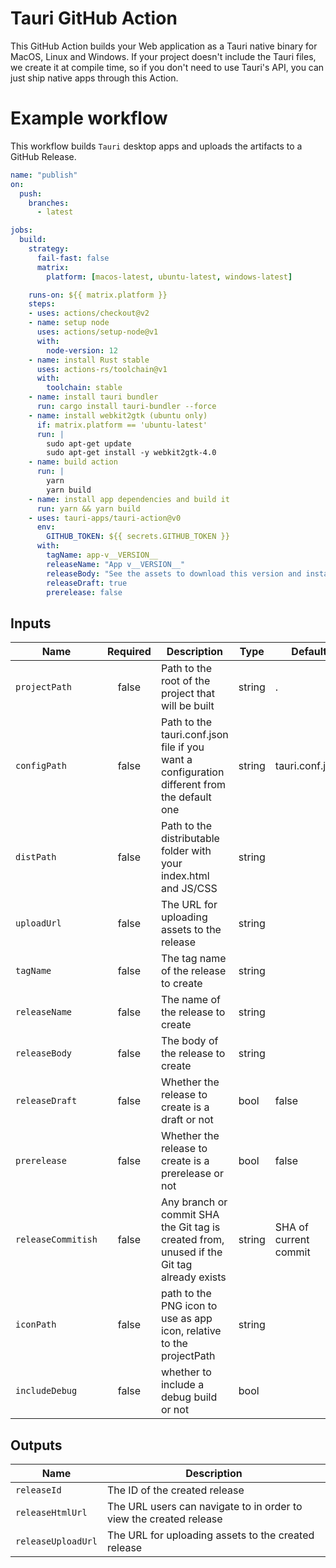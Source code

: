 # Tauri GitHub Action

This GitHub Action builds your Web application as a Tauri native binary for MacOS, Linux and Windows.
If your project doesn't include the Tauri files, we create it at compile time, so if you don't need to use Tauri's API, you can just ship native apps through this Action.

# Example workflow

This workflow builds `Tauri` desktop apps and uploads the artifacts to a GitHub Release.

```yml
name: "publish"
on:
  push:
    branches:
      - latest

jobs:
  build:
    strategy:
      fail-fast: false
      matrix:
        platform: [macos-latest, ubuntu-latest, windows-latest]

    runs-on: ${{ matrix.platform }}
    steps:
    - uses: actions/checkout@v2
    - name: setup node
      uses: actions/setup-node@v1
      with:
        node-version: 12
    - name: install Rust stable
      uses: actions-rs/toolchain@v1
      with:
        toolchain: stable
    - name: install tauri bundler
      run: cargo install tauri-bundler --force
    - name: install webkit2gtk (ubuntu only)
      if: matrix.platform == 'ubuntu-latest'
      run: |
        sudo apt-get update
        sudo apt-get install -y webkit2gtk-4.0
    - name: build action
      run: |
        yarn
        yarn build
    - name: install app dependencies and build it
      run: yarn && yarn build
    - uses: tauri-apps/tauri-action@v0
      env:
        GITHUB_TOKEN: ${{ secrets.GITHUB_TOKEN }}
      with: 
        tagName: app-v__VERSION__
        releaseName: "App v__VERSION__"
        releaseBody: "See the assets to download this version and install."
        releaseDraft: true
        prerelease: false
```

## Inputs

| Name               | Required | Description                                                                                 | Type   | Default               |
| ------------------ | :------: | ------------------------------------------------------------------------------------------- | ------ | --------------------- |
| `projectPath`      |  false   | Path to the root of the project that will be built                                          | string | .                     |
| `configPath`       |  false   | Path to the tauri.conf.json file if you want a configuration different from the default one | string | tauri.conf.json       |
| `distPath`         |  false   | Path to the distributable folder with your index.html and JS/CSS                            | string |                       |
| `uploadUrl`        |  false   | The URL for uploading assets to the release                                                 | string |                       |
| `tagName`          |  false   | The tag name of the release to create                                                       | string |                       |
| `releaseName`      |  false   | The name of the release to create                                                           | string |                       |
| `releaseBody`      |  false   | The body of the release to create                                                           | string |                       |
| `releaseDraft`     |  false   | Whether the release to create is a draft or not                                             | bool   | false                 |
| `prerelease`       |  false   | Whether the release to create is a prerelease or not                                        | bool   | false                 |
| `releaseCommitish` |  false   | Any branch or commit SHA the Git tag is created from, unused if the Git tag already exists  | string | SHA of current commit |
| `iconPath`         |  false   | path to the PNG icon to use as app icon, relative to the projectPath                        | string |                       |
| `includeDebug`     |  false   | whether to include a debug build or not                                                     | bool   |                       |

## Outputs

| Name               | Description                                                        |
| ------------------ | ------------------------------------------------------------------ |
| `releaseId`        | The ID of the created release                                      |
| `releaseHtmlUrl`   | The URL users can navigate to in order to view the created release |
| `releaseUploadUrl` | The URL for uploading assets to the created release                |
